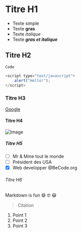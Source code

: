# Titre H1
- Texte simple
- Texte **gras**
- Texte *italique*
- Texte _**gras et italique**_

## Titre H2
`Code`

```javascript
<script type="text/javascript">
    alert("Hello!");
</script>
```

### Titre H3
[Google](http://google.com)

#### Titre H4
![Image](https://www.google.com/url?sa=i&url=https%3A%2F%2Fencrypted-tbn0.gstatic.com%2Fimages%3Fq%3Dtbn%3AANd9GcQjzC2JyZDZ_RaWf0qp11K0lcvB6b6kYNMoqtZAQ9hiPZ4cTIOB&psig=AOvVaw0w3Ui0B1c5_6iVJoyvTjTN&ust=1591619174193000&source=images&cd=vfe&ved=0CAIQjRxqFwoTCMjhlM7Z7-kCFQAAAAAdAAAAABAD)

##### Titre H5
- [ ] Mr & Mme tout le monde
- [ ] Président des USA
- [x] Web developper @BeCode.org

###### Titre H6
Markdown is fun :smile: :nerd_face: :mask:
> Citation
1. Point 1
1. Point 2
1. Point 3
